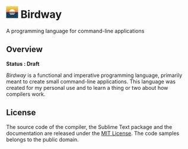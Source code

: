 <h1>
	<img src="icons/birdway-color.svg" alt="logo" height="32px"/>
	Birdway
</h1>

A programming language for command-line applications

## Overview

**Status : Draft**

*Birdway* is a functional and imperative programming language, primarily meant
to create small command-line applications.
This language was created for my personal use
and to learn a thing or two about how compilers work.

## License

The source code of the compiler, the Sublime Text package and the documentation
are released under the [MIT License](LICENSE).
The code samples belongs to the public domain.
